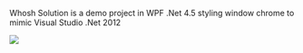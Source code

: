Whosh Solution is a demo project in WPF .Net 4.5 styling window chrome to mimic Visual Studio .Net 2012

![](https://raw.github.com/D-Key/whosh/master/readme/vs2012_window_style.png)